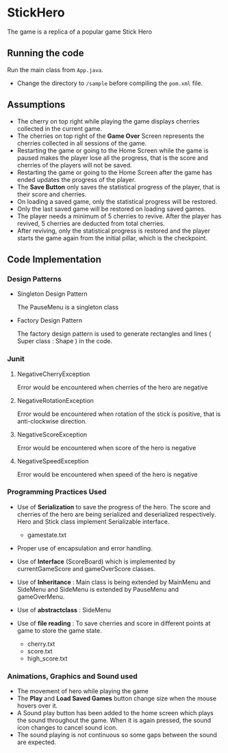 # StickHero
The game is a replica of a popular game Stick Hero

## Running the code
Run the main class from `App.java`.
- Change the directory to `/sample` before compiling the `pom.xml` file.

## Assumptions
- The cherry on top right while playing the game displays cherries collected in the current game.
- The cherries on top right of the **Game Over** Screen represents the cherries collected in all sessions of the game.
- Restarting the game or going to the Home Screen while the game is paused makes the player lose all the progress, that is the score and cherries of the players will not be saved.
- Restarting the game or going to the Home Screen after the game has ended updates the progress of the player.
- The **Save Button** only saves the statistical progress of the player, that is their score and cherries.
- On loading a saved game, only the statistical progress will be restored.
- Only the last saved game will be restored on loading saved games.
- The player needs a minimum of 5 cherries to revive. After the player has revived, 5 cherries are deducted from total cherries.
- After reviving, only the statistical progress is restored and the player starts the game again from the initial pillar, which is the checkpoint.

## Code Implementation

### Design Patterns
- Singleton Design Pattern

   The PauseMenu is a singleton class


- Factory Design Pattern

  The factory design pattern is used to generate rectangles and lines ( Super class : Shape ) in the code.

### Junit 
1) NegativeCherryException 

   Error would be encountered when cherries of the hero are negative 


2) NegativeRotationException 

   Error would be encountered when rotation of the stick is positive, that is anti-clockwise direction.

3. NegativeScoreException 

   Error would be encountered when score of the hero is negative


4. NegativeSpeedException 

   Error would be encountered when speed of the hero is negative

### Programming Practices Used
* Use of **Serialization** to save the progress of the hero. The score and cherries of the hero are being serialized and deserialized respectively. Hero and Stick class implement Serializable interface.
   - gamestate.txt


* Proper use of encapsulation and error handling.


* Use of **Interface** (ScoreBoard) which is implemented by currentGameScore and gameOverScore classes.


* Use of **Inheritance** : Main class is being extended by MainMenu and SideMenu and SideMenu is extended by PauseMenu and gameOverMenu.


* Use of **abstractclass** : SideMenu


* Use of **file reading** : To save cherries and score in different points at game to store the game state.
   - cherry.txt
   - score.txt
   - high_score.txt

### Animations, Graphics and Sound used
- The movement of hero while playing the game
- The **Play** and **Load Saved Games** button change size when the mouse hovers over it.
- A Sound play button has been added to the home screen which plays the sound throughout the game. When it is again pressed, the sound icon changes to cancel sound icon. 
- The sound playing is not continuous so some gaps between the sound are expected.